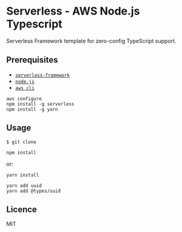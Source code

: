 # Serverless - AWS Node.js Typescript

Serverless Framework template for zero-config TypeScript support.


## Prerequisites

- [`serverless-framework`](https://github.com/serverless/serverless)
- [`node.js`](https://nodejs.org)
- [`aws cli`](https://docs.aws.amazon.com/cli/latest/userguide/getting-started-install.html)

```
aws configure
npm install -g serverless
npm install -g yarn
```

## Usage


```
$ git clone 
```


```
npm install
```

or:

```
yarn install
```


```
yarn add uuid
yarn add @types/uuid
```





## Licence

MIT